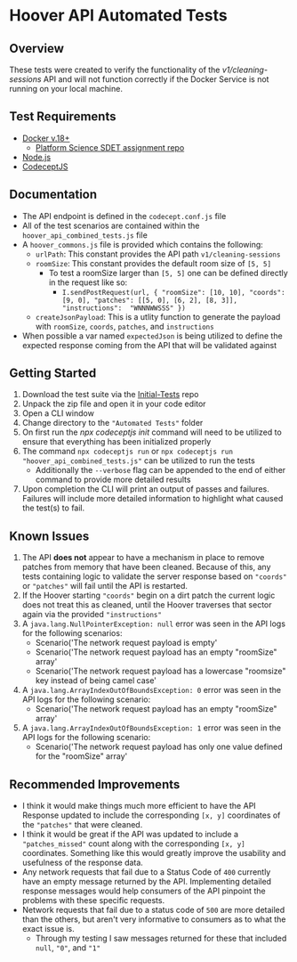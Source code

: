 # Hoover API Automated Tests

## Overview
These tests were created to verify the functionality of the *v1/cleaning-sessions* API and will not function correctly if the Docker Service is not running on your local machine.


## Test Requirements
 * [Docker v.18+](https://www.docker.com/)
   * [Platform Science SDET assignment repo](https://bitbucket.org/platformscience/pltsci-sdet-assignment/src/main/)
* [Node.js](https://nodejs.org/en)
* [CodeceptJS](https://codecept.io/)


## Documentation 
* The API endpoint is defined in the `codecept.conf.js` file
* All of the test scenarios are contained within the `hoover_api_combined_tests.js` file
* A `hoover_commons.js` file is provided which contains the following:
	* `urlPath`: This constant provides the API path `v1/cleaning-sessions`
  * `roomSize`: This constant provides the default room size of `[5, 5]`
	  * To test a roomSize larger than `[5, 5]` one can be defined directly in the request like so:
		  * `I.sendPostRequest(url, { "roomSize": [10, 10], "coords": [9, 0], "patches": [[5, 0], [6, 2], [8, 3]], "instructions":  "WNNNWWSSS" })`
  * `createJsonPayload`: This is a utlity function to generate the payload with `roomSize`, `coords`, `patches`, and `instructions`
 * When possible a var named `expectedJson` is being utilized to define the expected response coming from the API that will be validated against


## Getting Started
1. Download the test suite via the [Initial-Tests](https://github.com/anunez83/Hoover-API-Automation-Suite/tree/Initial-Tests) repo
2. Unpack the zip file and open it in your code editor
3. Open a CLI window
4. Change directory to the `"Automated Tests"` folder
5. On first run the *npx codeceptjs init* command will need to be utilized to ensure that everything has been initialized properly
6. The command `npx codeceptjs run` or `npx codeceptjs run "hoover_api_combined_tests.js"` can be utilized to run the tests
	* Additionally the `--verbose` flag can be appended to the end of either command to provide more detailed results
7. Upon completion the CLI will print an output of passes and failures. Failures will include more detailed information to highlight what caused the test(s) to fail.

## Known Issues
1. The API **does not** appear to have a mechanism in place to remove patches from memory that have been cleaned. Because of this, any tests containing logic to validate the server response based on `"coords"` or `"patches"` will fail until the API is restarted.
2. If the Hoover starting `"coords"` begin on a dirt patch the current logic does not treat this as cleaned, until the Hoover traverses that sector again via the provided `"instructions"`
3. A `java.lang.NullPointerException: null` error was seen in the API logs for the following scenarios:
	* Scenario('The network request payload is empty'
	* Scenario('The network request payload has an empty "roomSize" array'
	* Scenario('The network request payload has a lowercase "roomsize" key instead of being camel case'
4. A `java.lang.ArrayIndexOutOfBoundsException: 0` error was seen in the API logs for the following scenario:
	* Scenario('The network request payload has an empty "roomSize" array'
5. A `java.lang.ArrayIndexOutOfBoundsException: 1` error was seen in the API logs for the following scenario:
	* Scenario('The network request payload has only one value defined for the "roomSize" array'

## Recommended Improvements
* I think it would make things much more efficient to have the API Response updated to include the corresponding `[x, y]` coordinates of the `"patches"` that were cleaned.
* I think it would be great if the API was updated to include a `"patches_missed"` count along with the corresponding `[x, y]` coordinates. Something like this would greatly improve the usability and usefulness of the response data. 
* Any network requests that fail due to a Status Code of `400` currently have an empty message returned by the API. Implementing detailed response messages would help consumers of the API pinpoint the problems with these specific requests.
* Network requests that fail due to a status code of `500` are more detailed than the others, but aren't very informative to consumers as to what the exact issue is.
	* Through my testing I saw messages returned for these that included `null`, `"0"`, and `"1"`
